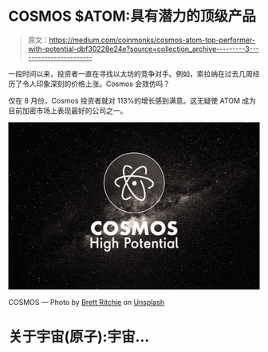 # COSMOS $ATOM:具有潜力的顶级产品

> 原文：<https://medium.com/coinmonks/cosmos-atom-top-performer-with-potential-dbf30228e24e?source=collection_archive---------3----------------------->

一段时间以来，投资者一直在寻找以太坊的竞争对手。例如，索拉纳在过去几周经历了令人印象深刻的价格上涨。Cosmos 会效仿吗？

仅在 8 月份，Cosmos 投资者就对 113%的增长感到满意。这无疑使 ATOM 成为目前加密市场上表现最好的公司之一。

![](img/599a52594162ff2ac755866731824980.png)

COSMOS — Photo by [Brett Ritchie](https://unsplash.com/@brett_ritchie_photography?utm_source=unsplash&utm_medium=referral&utm_content=creditCopyText) on [Unsplash](https://unsplash.com/s/photos/cosmos?utm_source=unsplash&utm_medium=referral&utm_content=creditCopyText)

# 关于宇宙(原子):宇宙…